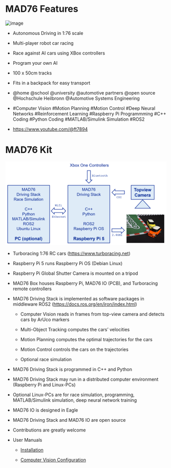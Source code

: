# MAD76 Features

![image](turbocacing-foto.jpg)

  - Autonomous Driving in 1:76 scale

  - Multi-player robot car racing

  - Race against AI cars using XBox controllers

  - Program your own AI

  - 100 x 50cm tracks

  - Fits in a backpack for easy transport

  - @home @school @university @automotive partners @open source
    @Hochschule Heilbronn @Automotive Systems Engineering

  - \#Computer Vision \#Motion Planning \#Motion Control \#Deep Neural
    Networks \#Reinforcement Learning \#Raspberry Pi Programmming \#C++
    Coding \#Python Coding \#MATLAB/Simulink Simulation \#ROS2

  - <https://www.youtube.com/@ft7894>

# MAD76 Kit

![image](mad76.png)

  - Turboracing 1:76 RC cars (<https://www.turboracing.net>)

  - Raspberry Pi 5 runs Raspberry Pi OS (Debian Linux)

  - Raspberry Pi Global Shutter Camera is mounted on a tripod

  - MAD76 Box houses Raspberry Pi, MAD76 IO (PCB), and Turboracing
    remote controllers

  - MAD76 Driving Stack is implemented as software packages in
    middleware ROS2 (<https://docs.ros.org/en/iron/index.html>)
    
      - Computer Vision reads in frames from top-view camera and detects
        cars by ArUco markers
    
      - Multi-Object Tracking computes the cars’ velocities
    
      - Motion Planning computes the optimal trajectories for the cars
    
      - Motion Control controls the cars on the trajectories
    
      - Optional race simulation

  - MAD76 Driving Stack is programmed in C++ and Python

  - MAD76 Driving Stack may run in a distributed computer environment
    (Raspberry Pi and Linux-PCs)

  - Optional Linux-PCs are for race simulation, programming,
    MATLAB/Simulink simulation, deep neural network training

  - MAD76 IO is designed in Eagle

  - MAD76 Driving Stack and MAD76 IO are open source

  - Contributions are greatly welcome

  - User Manuals
    
      - [Installation](doc/install/install.md)
    
      - [Computer Vision Configuration](doc/vision/vision.md)
